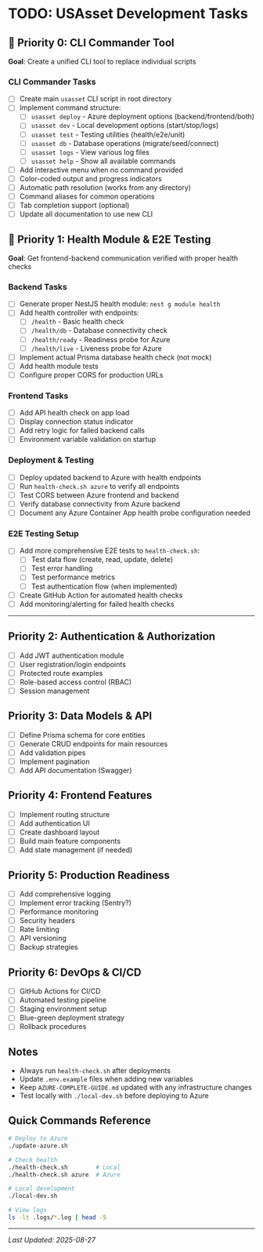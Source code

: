 # TODO: USAsset Development Tasks

## 🚨 Priority 0: CLI Commander Tool
**Goal**: Create a unified CLI tool to replace individual scripts

### CLI Commander Tasks
- [ ] Create main `usasset` CLI script in root directory
- [ ] Implement command structure:
  - [ ] `usasset deploy` - Azure deployment options (backend/frontend/both)
  - [ ] `usasset dev` - Local development options (start/stop/logs)
  - [ ] `usasset test` - Testing utilities (health/e2e/unit)
  - [ ] `usasset db` - Database operations (migrate/seed/connect)
  - [ ] `usasset logs` - View various log files
  - [ ] `usasset help` - Show all available commands
- [ ] Add interactive menu when no command provided
- [ ] Color-coded output and progress indicators
- [ ] Automatic path resolution (works from any directory)
- [ ] Command aliases for common operations
- [ ] Tab completion support (optional)
- [ ] Update all documentation to use new CLI

## 🚨 Priority 1: Health Module & E2E Testing
**Goal**: Get frontend-backend communication verified with proper health checks

### Backend Tasks
- [ ] Generate proper NestJS health module: `nest g module health`
- [ ] Add health controller with endpoints:
  - [ ] `/health` - Basic health check
  - [ ] `/health/db` - Database connectivity check  
  - [ ] `/health/ready` - Readiness probe for Azure
  - [ ] `/health/live` - Liveness probe for Azure
- [ ] Implement actual Prisma database health check (not mock)
- [ ] Add health module tests
- [ ] Configure proper CORS for production URLs

### Frontend Tasks  
- [ ] Add API health check on app load
- [ ] Display connection status indicator
- [ ] Add retry logic for failed backend calls
- [ ] Environment variable validation on startup

### Deployment & Testing
- [ ] Deploy updated backend to Azure with health endpoints
- [ ] Run `health-check.sh azure` to verify all endpoints
- [ ] Test CORS between Azure frontend and backend
- [ ] Verify database connectivity from Azure backend
- [ ] Document any Azure Container App health probe configuration needed

### E2E Testing Setup
- [ ] Add more comprehensive E2E tests to `health-check.sh`:
  - [ ] Test data flow (create, read, update, delete)
  - [ ] Test error handling
  - [ ] Test performance metrics
  - [ ] Test authentication flow (when implemented)
- [ ] Create GitHub Action for automated health checks
- [ ] Add monitoring/alerting for failed health checks

---

## Priority 2: Authentication & Authorization
- [ ] Add JWT authentication module
- [ ] User registration/login endpoints
- [ ] Protected route examples
- [ ] Role-based access control (RBAC)
- [ ] Session management

## Priority 3: Data Models & API
- [ ] Define Prisma schema for core entities
- [ ] Generate CRUD endpoints for main resources
- [ ] Add validation pipes
- [ ] Implement pagination
- [ ] Add API documentation (Swagger)

## Priority 4: Frontend Features
- [ ] Implement routing structure
- [ ] Add authentication UI
- [ ] Create dashboard layout
- [ ] Build main feature components
- [ ] Add state management (if needed)

## Priority 5: Production Readiness
- [ ] Add comprehensive logging
- [ ] Implement error tracking (Sentry?)
- [ ] Performance monitoring
- [ ] Security headers
- [ ] Rate limiting
- [ ] API versioning
- [ ] Backup strategies

## Priority 6: DevOps & CI/CD
- [ ] GitHub Actions for CI/CD
- [ ] Automated testing pipeline
- [ ] Staging environment setup
- [ ] Blue-green deployment strategy
- [ ] Rollback procedures

## Notes
- Always run `health-check.sh` after deployments
- Update `.env.example` files when adding new variables
- Keep `AZURE-COMPLETE-GUIDE.md` updated with any infrastructure changes
- Test locally with `./local-dev.sh` before deploying to Azure

## Quick Commands Reference
```bash
# Deploy to Azure
./update-azure.sh

# Check health
./health-check.sh        # Local
./health-check.sh azure  # Azure

# Local development
./local-dev.sh

# View logs
ls -lt .logs/*.log | head -5
```

---
*Last Updated: 2025-08-27*